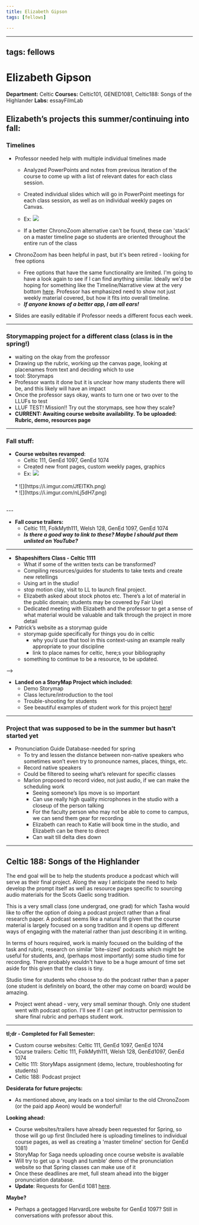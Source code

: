 ```yaml
---
title: Elizabeth Gipson
tags: [fellows]

---
```


---
tags: fellows
---

# Elizabeth Gipson
**Department:** Celtic
**Courses:** Celtic101, GENED1081, Celtic188: Songs of the Highlander
**Labs:** essayFilmLab

## Elizabeth’s projects this summer/continuing into fall:

### Timelines
* Professor needed help with multiple individual timelines made
    * Analyzed PowerPoints and notes from previous iteration of the course to come up with a list of relevant dates for each class session. 
    * Created individual slides which will go in PowerPoint meetings for each class session, as well as on individual weekly pages on Canvas. 
    * Ex: ![](https://i.imgur.com/7alePmX.png)

    * If a better ChronoZoom alternative can't be found, these can 'stack' on a master timeline page so students are oriented throughout the entire run of the class


* ChronoZoom has been helpful in past, but it's been retired - looking for free options

    * Free options that have the same functionality are limited. I'm going to have a look again to see if I can find anything similar. Ideally we'd be hoping for something like the Timeline/Narrative view at the very bottom [here](https://timeline.app/gallery/ (paid product)). Professor has emphasized need to show not just weekly material covered, but how it fits into overall timeline.
    * ***If anyone knows of a better app, I am all ears!***
    
* Slides are easily editable if Professor needs a different focus each week.


---


### Storymapping project for a different class (class is in the spring!)
* waiting on the okay from the professor
* Drawing up the rubric, working up the canvas page, looking at placenames from text and deciding which to use
* tool: Storymaps
* Professor wants it done but it is unclear how many students there will be, and this likely will have an impact
* Once the professor says okay, wants to turn one or two over to the LLUFs to test
* LLUF TEST! Mission!! Try out the storymaps, see how they scale?
* **CURRENT: Awaiting course website availability. To be uploaded: Rubric, demo, resources page**

---

### Fall stuff:
* **Course websites revamped**:
    * Celtic 111, GenEd 1097, GenEd 1074
    * Created new front pages, custom weekly pages, graphics
    * Ex: ![](https://i.imgur.com/seDAFjM.png)
    <br>
    * ![](https://i.imgur.com/JfElTKh.png)
    <br>
    * ![](https://i.imgur.com/nLj5dH7.png)

<br>
---

* **Fall course trailers:**
    * Celtic 111, FolkMyth111, Welsh 128, GenEd 1097, GenEd 1074
    * ***Is there a good way to link to these? Maybe I should put them unlisted on YouTube?***
---


* **Shapeshifters Class - Celtic 1111**
    * What if some of the written texts can be transformed?
    * Compiling resources/guides for students to take texts and create new retellings
    * Using art in the studio!
    * stop motion clay, visit to LL to launch final project.
    * Elizabeth asked about stock photos etc. There’s a lot of material in the public domain; students may be covered by Fair Use)
    * Dedicated meeting with Elizabeth and the professor to get a sense of what material would be valuable and talk through the project in more detail
* Patrick’s website as a storymap guide
    * storymap guide specifically for things you do in celtic
        * why you’d use that tool in this context-using an example really appropriate to your discipline
        * link to place names for celtic, here;s your bibliography
    * something to continue to be a resource, to be updated.

--> 
* **Landed on a StoryMap Project which included:**
    * Demo Storymap 
    * Class lecture/introduction to the tool
    * Trouble-shooting for students
    * See beautiful examples of student work for this project [here](https://storymaps.arcgis.com/stories/ee6d36adb8574d8cbbb13e354ee47d92)!

---

### Project that was supposed to be in the summer but hasn’t started yet
* Pronunciation Guide Database-needed for spring
    * To try and lessen the distance between non-native speakers who sometimes won’t even try to pronounce names, places, things, etc.
    * Record native speakers
    * Could be filtered to seeing what’s relevant for specific classes
    * Marlon proposed to record video, not just audio, if we can make the scheduling work
        * Seeing someone’s lips move is so important
        * Can use really high quality microphones in the studio with a closeup of the person talking
        * For the faculty person who may not be able to come to campus, we can send them gear for recording
        * Elizabeth can reach to Katie will book time in the studio, and Elizabeth can be there to direct
        * Can wait till delta dies down

---

## Celtic 188: Songs of the Highlander
The end goal will be to help the students produce a podcast which will serve as their final project. Along the way I anticipate the need to help develop the prompt itself as well as resource pages specific to sourcing audio materials for the Scots Gaelic song tradition.

This is a very small class (one undergrad, one grad) for which Tasha would like to offer the option of doing a podcast project rather than a final research paper. A podcast seems like a natural fit given that the course material is largely focused on a song tradition and it opens up different ways of engaging with the material rather than just describing it in writing. 

In terms of hours required, work is mainly focused on the building of the task and rubric, research on similar 'bite-sized' podcasts which might be useful for students, and, (perhaps most importantly) some studio time for recording. There probably wouldn't have to be a huge amount of time set aside for this given that the class is tiny.

Studio time for students who choose to do the podcast rather than a paper (one student is definitely on board, the other may come on board) would be amazing.

* Project went ahead - very, very small seminar though. Only one student went with podcast option. I'll see if I can get instructor permission to share final rubric and perhaps student work. 

---
**tl;dr - Completed for Fall Semester:**
* Custom course websites: Celtic 111, GenEd 1097, GenEd 1074
* Course trailers: Celtic 111, FolkMyth111, Welsh 128, GenEd1097, GenEd 1074
* Celtic 111: StoryMaps assignment (demo, lecture, troubleshooting for students)
* Celtic 188: Podcast project


**Desiderata for future projects:**

- As mentioned above, any leads on a tool similar to the old ChronoZoom (or the paid app Aeon) would be wonderful!

**Looking ahead:**

- Course websites/trailers have already been requested for Spring, so those will go up first (Included here is uploading timelines to individual course pages, as well as creating a 'master timeline' section for GenEd 1081)
- StoryMap for Saga needs uploading once course website is available
- Will try to get up a 'rough and tumble' demo of the pronunciation website so that Spring classes can make use of it
- Once these deadlines are met, full steam ahead into the bigger pronunciation database.
- **Update**: Requests for GenEd 1081 [here](https://hackmd.io/@elizabethg/SJ8J7IpKK).

**Maybe?**
- Perhaps a geotagged HarvardLore website for GenEd 1097?  Still in conversations with professor about this.